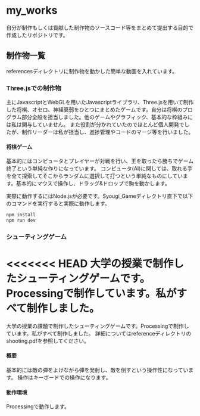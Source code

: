 # my_works

自分が制作もしくは貢献した制作物のソースコード等をまとめて提出する目的で作成したリポジトリです。

## 制作物一覧

referencesディレクトリに制作物を動かした簡単な動画を入れています。

### Three.jsでの制作物

主にJavascriptとWebGLを用いたJavascriptライブラリ、Three.jsを用いて制作した将棋、オセロ、神経衰弱をひとつにまとめたゲームです。自分は将棋のプログラム部分全般を担当しました。他のゲームやグラフィック、基本的な枠組みには私は関与していません。
また役割が分かれていたのでほとんど個人開発でしたが、制作リーダーは私が担当し、進捗管理やコードのマージ等を行いました。

#### 将棋ゲーム
基本的にはコンピュータとプレイヤーが対戦を行い、王を取ったら勝ちでゲーム終了という単純な作りになっています。
コンピュータ(AI)に関しては、取れる手を全て探索してそこからランダムに選択して打つという単純なものにしています。基本的にマウスで操作し、ドラッグ&ドロップで駒を動かします。

実際に動作するにはNode.jsが必要です。Syougi_Gameディレクトリ直下で以下のコマンドを実行すると実際に動作します。

```bash
npm install
npm run dev
```

### シューティングゲーム

<<<<<<< HEAD
大学の授業で制作したシューティングゲームです。Processingで制作しています。私がすべて制作しました。
=======
大学の授業の課題で制作したシューティングゲームです。Processingで制作しています。私がすべて制作しました。
詳細についてはreferenceディレクトリのshooting.pdfを参照してください。

#### 概要

基本的には敵の弾をよけながら弾を発射し、敵を倒すという操作性になっています。
操作はキーボードでの操作になります。

#### 動作環境

Processingで動作します。
